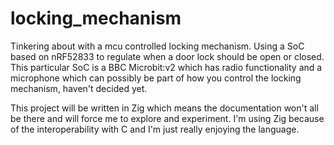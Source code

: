 # locking_mechanism

Tinkering about with a mcu controlled locking mechanism. Using a SoC based on nRF52833 to regulate when a door lock should be open or closed. This particular SoC is a BBC Microbit:v2 which has radio functionality and a microphone which can possibly be part of how you control the locking mechanism, haven't decided yet. 


This project will be written in Zig which means the documentation won't all be there and will force me to explore and experiment. I'm using Zig because of the interoperability with C and I'm just really enjoying the language.
